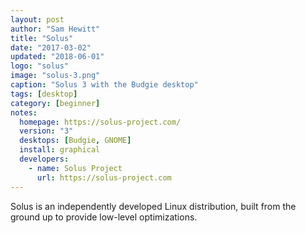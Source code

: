 ```yaml
---
layout: post
author: "Sam Hewitt"
title: "Solus"
date: "2017-03-02"
updated: "2018-06-01"
logo: "solus"
image: "solus-3.png"
caption: "Solus 3 with the Budgie desktop"
tags: [desktop]
category: [beginner]
notes:
  homepage: https://solus-project.com/
  version: "3"
  desktops: [Budgie, GNOME]
  install: graphical
  developers:
    - name: Solus Project
      url: https://solus-project.com
---
```


Solus is an independently developed Linux distribution, built from the ground up to provide low-level optimizations.
